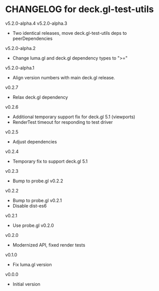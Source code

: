 # CHANGELOG for deck.gl-test-utils

v5.2.0-alpha.4
v5.2.0-alpha.3
- Two identical releases, move deck.gl-test-utils deps to peerDependencies

v5.2.0-alpha.2
- Change luma.gl and deck.gl dependency types to ">="

v5.2.0-alpha.1
- Align version numbers with main deck.gl release.

v0.2.7
- Relax deck.gl dependency

v0.2.6
- Additional temporary support fix for deck.gl 5.1 (viewports)
- RenderTest timeout for responding to test driver

v0.2.5
- Adjust dependencies

v0.2.4
- Temporary fix to support deck.gl 5.1

v0.2.3
- Bump to probe.gl v0.2.2

v0.2.2
- Bump to probe.gl v0.2.1
- Disable dist-es6

v0.2.1
- Use probe.gl v0.2.0

v0.2.0
- Modernized API, fixed render tests

v0.1.0
- Fix luma.gl version

v0.0.0
- Initial version

